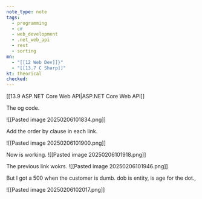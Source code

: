 ```yaml
---
note_type: note
tags:
  - programming
  - c#
  - web_development
  - .net_web_api
  - rest
  - sorting
mn:
  - "[[12 Web Dev]]}"
  - "[[13.7 C Sharp]]"
kt: theorical
checked:
---
```

[[13.9 ASP.NET Core Web API|ASP.NET Core Web API]]

The og code.

![[Pasted image 20250206101834.png]]

Add the order by clause in each link.

![[Pasted image 20250206101900.png]]

Now is working.
![[Pasted image 20250206101918.png]]

The previous link wokrs.
![[Pasted image 20250206101946.png]]

But I got a 500 when the customer is dumb. dob is entity, is age for the dot., 

![[Pasted image 20250206102017.png]]

